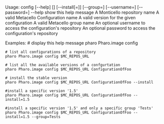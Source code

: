 Usage: config [--help] <repository url> [<configuration>] [--install[=<version>]] [--group=<group>] [--username=<username>] [--password=<password>]	--help              show this help message	<repository url>    A Monticello repository name 	<configuration>     A valid Metacello Configuration name	<version>           A valid version for the given configuration	<group>             A valid Metacello group name	<username>          An optional username to access the configuration's repository	<password>          An optional password to access the configuration's repository	Examples:	# display this help message	pharo Pharo.image config		# list all configurations of a repository	pharo Pharo.image config $MC_REPOS_URL		# list all the available versions of a confgurtation	pharo Pharo.image config $MC_REPOS_URL ConfigurationOfFoo		# install the stable version	pharo Pharo.image config $MC_REPOS_URL ConfigurationOfFoo --install		#install a specific version '1.5'	pharo Pharo.image config $MC_REPOS_URL ConfigurationOfFoo --install=1.5		#install a specific version '1.5' and only a specific group 'Tests'	pharo Pharo.image config $MC_REPOS_URL ConfigurationOfFoo --install=1.5 --group=Tests